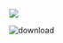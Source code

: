 
<img src="https://img.shields.io/badge/Medium-12100E?style=for-the-badge&logo=medium&logoColor=white" />

![download](https://user-images.githubusercontent.com/36276548/157995779-7ad9a8d5-5793-4f49-b6d2-671f228826ba.jpg)
